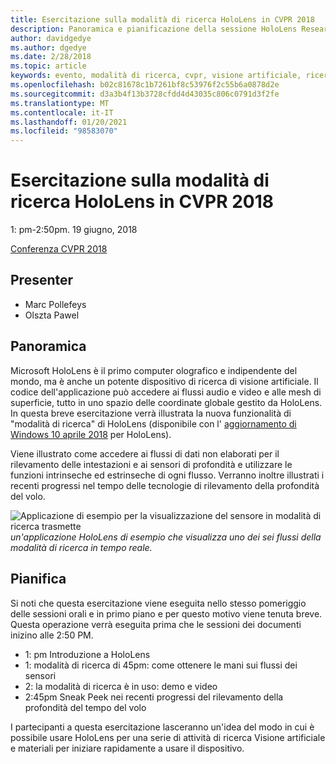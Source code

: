 ```yaml
---
title: Esercitazione sulla modalità di ricerca HoloLens in CVPR 2018
description: Panoramica e pianificazione della sessione HoloLens Research Mode, da consegnare alla conferenza CVPR il 19 giugno 2018.
author: davidgedye
ms.author: dgedye
ms.date: 2/28/2018
ms.topic: article
keywords: evento, modalità di ricerca, cvpr, visione artificiale, ricerca, HoloLens
ms.openlocfilehash: b02c81678c1b7261bf8c53976f2c55b6a0878d2e
ms.sourcegitcommit: d3a3b4f13b3728cfdd4d43035c806c0791d3f2fe
ms.translationtype: MT
ms.contentlocale: it-IT
ms.lasthandoff: 01/20/2021
ms.locfileid: "98583070"
---
```

# <a name="hololens-research-mode-tutorial-at-cvpr-2018"></a>Esercitazione sulla modalità di ricerca HoloLens in CVPR 2018
1: pm-2:50pm. 19 giugno, 2018

[Conferenza CVPR 2018](https://cvpr2018.thecvf.com/)

## <a name="presenters"></a>Presenter
* Marc Pollefeys
* Olszta Pawel

## <a name="overview"></a>Panoramica
Microsoft HoloLens è il primo computer olografico e indipendente del mondo, ma è anche un potente dispositivo di ricerca di visione artificiale.
Il codice dell'applicazione può accedere ai flussi audio e video e alle mesh di superficie, tutto in uno spazio delle coordinate globale gestito da HoloLens. In questa breve esercitazione verrà illustrata la nuova funzionalità di "modalità di ricerca" di HoloLens (disponibile con l' [aggiornamento di Windows 10 aprile 2018](/windows/mixed-reality/enthusiast-guide/release-notes-april-2018) per HoloLens).

Viene illustrato come accedere ai flussi di dati non elaborati per il rilevamento delle intestazioni e ai sensori di profondità e utilizzare le funzioni intrinseche ed estrinseche di ogni flusso.  Verranno inoltre illustrati i recenti progressi nel tempo delle tecnologie di rilevamento della profondità del volo.

![Applicazione di esempio per la visualizzazione del sensore in modalità di ricerca trasmette ](../develop/platform-capabilities-and-apis/images/sensor-stream-viewer.jpg)
 *un'applicazione HoloLens di esempio che visualizza uno dei sei flussi della modalità di ricerca in tempo reale.*

## <a name="schedule"></a>Pianifica
Si noti che questa esercitazione viene eseguita nello stesso pomeriggio delle sessioni orali e in primo piano e per questo motivo viene tenuta breve.
Questa operazione verrà eseguita prima che le sessioni dei documenti inizino alle 2:50 PM.

- 1: pm Introduzione a HoloLens 
- 1: modalità di ricerca di 45pm: come ottenere le mani sui flussi dei sensori 
- 2: la modalità di ricerca è in uso: demo e video 
- 2:45pm Sneak Peek nei recenti progressi del rilevamento della profondità del tempo del volo 

I partecipanti a questa esercitazione lasceranno un'idea del modo in cui è possibile usare HoloLens per una serie di attività di ricerca Visione artificiale e materiali per iniziare rapidamente a usare il dispositivo.